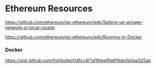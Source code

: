 # Ethereum Resources

https://github.com/ethereum/go-ethereum/wiki/Setting-up-private-network-or-local-cluster

https://github.com/ethereum/go-ethereum/wiki/Running-in-Docker

### Docker

https://gist.github.com/fishbullet/04fcc4f7af90ee9fa6f9de0b0aa325ab
